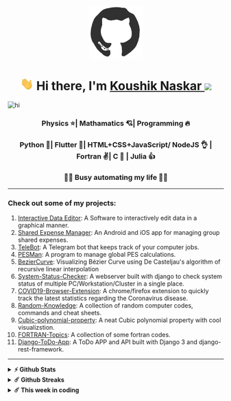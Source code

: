 <div align="center">
<img src="./va.gif" alt="GitHub Logo" width="125" height="125" />
</div>
<h1 align='center'> <img
src="Hi.gif" height="30" /> Hi there, I'm <a href='https://koushikphy.github.io/'> Koushik Naskar </a> <img src="https://emojis.slackmojis.com/emojis/images/1531849430/4246/blob-sunglasses.gif?1531849430" width="30"/></h1>

<!-- ### Glad to see you here! &nbsp; ![](https://visitor-badge.glitch.me/badge?page_id=koushikphy.koushikphy&style=flat-square&color=0088cc) -->
![hi](https://komarev.com/ghpvc/?username=koushikphy)  

<h3 align='center'>Physics ⭐| Mathamatics 💘| Programming 🔥</h3>
<h3 align='center'>Python 💪| Flutter 🤟| HTML+CSS+JavaScript/ NodeJS 👌 | Fortran ✌️| C 🙏 | Julia 👍</h3>
<h3 align='center'>🕵️‍♂️ Busy automating my life 👨‍💻 </h3>  

----------------
### Check out some of my projects:
1. [Interactive Data Editor](https://github.com/Koushikphy/Interactive_Data_Editor): A Software to interactively edit data in a graphical manner.
2. [Shared Expense Manager](): An Android and iOS app for managing group shared expenses.
3. [TeleBot](https://github.com/Koushikphy/TeleBot): A Telegram bot that keeps track of your computer jobs. 
4. [PESMan](https://github.com/Koushikphy/PESMan): A program to manage global PES calculations.
4. [BezierCurve](https://github.com/Koushikphy/BezierCurve): Visualizing Bézier Curve using De Casteljau's algorithm of recursive linear interpolation
4. [System-Status-Checker](https://github.com/Koushikphy/System-Status-Checker): A webserver built with django to check system status of multiple PC/Workstation/Cluster in a single place.
4. [COVID19-Browser-Extension](https://github.com/Koushikphy/COVID19-Browser-Extension): A chrome/firefox extension to quickly track the latest statistics regarding the Coronavirus disease.
4. [Random-Knowledge](https://github.com/Koushikphy/Random-Knowledge): A collection of random computer codes, commands and cheat sheets.
4. [Cubic-polynomial-property](https://github.com/Koushikphy/Neat-Cubic-polynomial-property): A neat Cubic polynomial property with cool visualizstion.
4. [FORTRAN-Topics](https://github.com/Koushikphy/FORTRAN-Topics): A collection of some fortran codes.
4. [Django-ToDo-App](https://github.com/Koushikphy/Django-ToDo-App): A ToDo APP and API built with Django 3 and django-rest-framework.
----------------
<!-- [![My Trophy](https://github-profile-trophy.vercel.app/?username=koushikphy&theme=nord&margin-w=4&no-frame=true)](https://github.com/ryo-ma/github-profile-trophy)   -->


<details>	
  <summary><b>⚡ Github Stats</b></summary>
<img height="180em" src="https://github-readme-stats.vercel.app/api?username=koushikphy&show_icons=true&hide_border=true&&count_private=true&include_all_commits=true" />
<img height="180em" src="https://github-readme-stats.vercel.app/api/top-langs/?username=koushikphy&show_icons=true&hide_border=true&layout=compact&langs_count=8"/>
</details>

<details>	
  <summary><b>☄️ Github Streaks</b></summary>
<img height="180em" src="https://github-readme-streak-stats.herokuapp.com/?user=koushikphy&hide_border=true" />
</details>

<details>	
  <summary><b>☄️ This week in coding</b></summary>
<img src="https://github-readme-stats.vercel.app/api/wakatime?username=Koushik_Naskar&layout=compact" />
</details>
